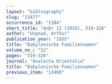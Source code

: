 ```yaml
---
layout: "bibliography"
slug: "13477"
occurrence_id: "1384"
short_title: "AnOr 12 (1935), 319-326"
author: "Ungnad, Arthur"
publication_year: "1935"
title: "Babylonische Familiennamen"
volume_no_: "12"
pages: "319-326"
journal: "Analecta Orientalia"
title: "Babylonische Familiennamen"
previous_item: "13480"
---
```

